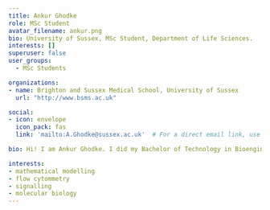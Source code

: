 ```yaml
---
title: Ankur Ghodke
role: MSc Student
avatar_filename: ankur.png
bio: University of Sussex, MSc Student, Department of Life Sciences.
interests: []
superuser: false
user_groups:
  - MSc Students

organizations:
- name: Brighton and Sussex Medical School, University of Sussex
  url: "http://www.bsms.ac.uk"

social:
- icon: envelope
  icon_pack: fas
  link: 'mailto:A.Ghodke@sussex.ac.uk'  # For a direct email link, use "mailto:".

bio: Hi! I am Ankur Ghodke. I did my Bachelor of Technology in Bioengineering from MIT ADT University, India and currently doing my MSc in Genetic Manipulation and Molecular Biology at University of Sussex. I am trained in both wet lab experimentation and bioinformatics as well. I am currently working on developing a systems biology approach to understanding NFκB signalling in diffuse large B-cell lymphoma using computational modelling and flowcytometry. I look forward to learning more and excelling my skills while working on my MSc thesis here at Mitchell Lab with Simon and team.

interests:
- mathematical modelling
- flow cytommetry
- signalling 
- molecular biology
---
```

